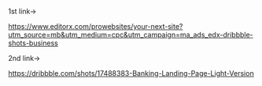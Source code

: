 1st link->

https://www.editorx.com/prowebsites/your-next-site?utm_source=mb&utm_medium=cpc&utm_campaign=ma_ads_edx-dribbble-shots-business

2nd link->

https://dribbble.com/shots/17488383-Banking-Landing-Page-Light-Version